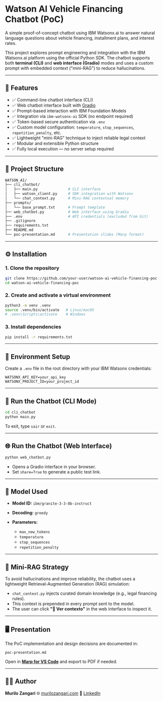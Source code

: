 # Watson AI Vehicle Financing Chatbot (PoC)

A simple proof-of-concept chatbot using IBM Watsonx.ai to answer natural language questions about vehicle financing, installment plans, and interest rates.

This project explores prompt engineering and integration with the IBM Watsonx.ai platform using the official Python SDK.
The chatbot supports both **terminal (CLI)** and **web interface (Gradio)** modes and uses a custom prompt with embedded context ("mini-RAG") to reduce hallucinations.

---

## 🚀 Features

* ✅ Command-line chatbot interface (CLI)
* ✅ Web chatbot interface built with [Gradio](https://gradio.app/)
* ✅ Prompt-based interaction with IBM Foundation Models
* ✅ Integration via `ibm-watsonx-ai` SDK (no endpoint required)
* ✅ Token-based secure authentication via `.env`
* ✅ Custom model configuration: `temperature`, `stop_sequences`, `repetition_penalty`, etc.
* ✅ Lightweight "mini-RAG" technique to inject reliable legal context
* ✅ Modular and extensible Python structure
* ✅ Fully local execution — no server setup required

---

## 📁 Project Structure

```bash
WATSON_AI/
├── cli_chatbot/
│   ├── main.py              # CLI interface
│   ├── watson_client.py     # SDK integration with Watsonx
│   └── chat_context.py      # Mini-RAG contextual memory
├── prompts/
│   └── base_prompt.txt      # Prompt template
├── web_chatbot.py           # Web interface using Gradio
├── .env                     # API credentials (excluded from Git)
├── .gitignore
├── requirements.txt
├── README.md
└── poc-presentation.md      # Presentation slides (Marp format)
```

---

## ⚙️ Installation

### 1. Clone the repository

```bash
git clone https://github.com/your-user/watson-ai-vehicle-financing-poc.git
cd watson-ai-vehicle-financing-poc
```

### 2. Create and activate a virtual environment

```bash
python3 -m venv .venv
source .venv/bin/activate   # Linux/macOS
# .venv\Scripts\activate    # Windows
```

### 3. Install dependencies

```bash
pip install -r requirements.txt
```

---

## 🔐 Environment Setup

Create a `.env` file in the root directory with your IBM Watsonx credentials:

```env
WATSONX_API_KEY=your_api_key
WATSONX_PROJECT_ID=your_project_id
```

---

## 💬 Run the Chatbot (CLI Mode)

```bash
cd cli_chatbot
python main.py
```

To exit, type `sair` or `exit`.

---

## 🌐 Run the Chatbot (Web Interface)

```bash
python web_chatbot.py
```

* Opens a Gradio interface in your browser.
* Set `share=True` to generate a public test link.

---

## 🧠 Model Used

* **Model ID:** `ibm/granite-3-3-8b-instruct`
* **Decoding:** `greedy`
* **Parameters:**

  * `max_new_tokens`
  * `temperature`
  * `stop_sequences`
  * `repetition_penalty`

---

## 📄 Mini-RAG Strategy

To avoid hallucinations and improve reliability, the chatbot uses a lightweight Retrieval-Augmented Generation (RAG) simulation:

* `chat_context.py` injects curated domain knowledge (e.g., legal financing rules).
* This context is prepended in every prompt sent to the model.
* The user can click **"📄 Ver contexto"** in the web interface to inspect it.

---

## 🖥️ Presentation

The PoC implementation and design decisions are documented in:

```
poc-presentation.md
```

Open in **[Marp for VS Code](https://marketplace.visualstudio.com/items?itemName=marp-team.marp-vscode)** and export to PDF if needed.

---

## 👨‍💻 Author

**Murilo Zangari**
🌐 [murilozangari.com](https://murilozangari.com)
🔗 [LinkedIn](https://www.linkedin.com/in/murilozangari)
